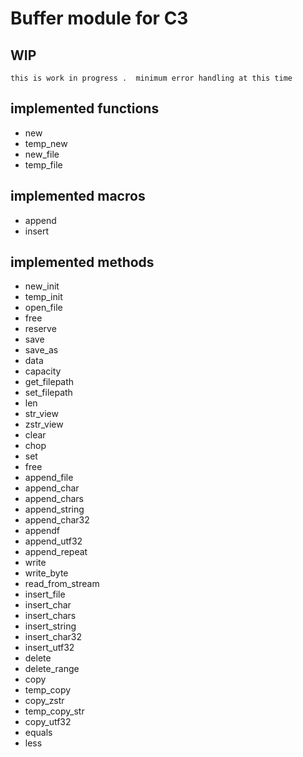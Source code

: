# Buffer module for C3

## WIP
    this is work in progress .  minimum error handling at this time

## implemented functions

* new
* temp_new
* new_file
* temp_file
  
## implemented macros

* append
* insert
  
## implemented methods

* new_init
* temp_init
* open_file
* free
* reserve
* save
* save_as
* data
* capacity
* get_filepath
* set_filepath
* len
* str_view
* zstr_view
* clear
* chop
* set
* free
* append_file
* append_char
* append_chars
* append_string
* append_char32
* appendf
* append_utf32
* append_repeat
* write
* write_byte
* read_from_stream
* insert_file
* insert_char
* insert_chars
* insert_string
* insert_char32
* insert_utf32
* delete
* delete_range
* copy
* temp_copy
* copy_zstr
* temp_copy_str
* copy_utf32
* equals
* less
